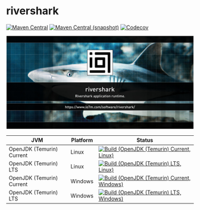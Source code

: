 rivershark
===

[![Maven Central](https://img.shields.io/maven-central/v/com.io7m.rivershark/com.io7m.rivershark.svg?style=flat-square)](http://search.maven.org/#search%7Cga%7C1%7Cg%3A%22com.io7m.rivershark%22)
[![Maven Central (snapshot)](https://img.shields.io/nexus/s/https/s01.oss.sonatype.org/com.io7m.rivershark/com.io7m.rivershark.svg?style=flat-square)](https://s01.oss.sonatype.org/content/repositories/snapshots/com/io7m/rivershark/)
[![Codecov](https://img.shields.io/codecov/c/github/io7m/rivershark.svg?style=flat-square)](https://codecov.io/gh/io7m/rivershark)

![rivershark](./src/site/resources/rivershark.jpg?raw=true)

| JVM | Platform | Status |
|-----|----------|--------|
| OpenJDK (Temurin) Current | Linux | [![Build (OpenJDK (Temurin) Current, Linux)](https://img.shields.io/github/actions/workflow/status/io7m/rivershark/workflows/main.linux.temurin.current.yml?branch=develop)](https://github.com/io7m/rivershark/actions?query=workflow%3Amain.linux.temurin.current)|
| OpenJDK (Temurin) LTS | Linux | [![Build (OpenJDK (Temurin) LTS, Linux)](https://img.shields.io/github/actions/workflow/status/io7m/rivershark/workflows/main.linux.temurin.lts.yml?branch=develop)](https://github.com/io7m/rivershark/actions?query=workflow%3Amain.linux.temurin.lts)|
| OpenJDK (Temurin) Current | Windows | [![Build (OpenJDK (Temurin) Current, Windows)](https://img.shields.io/github/actions/workflow/status/io7m/rivershark/workflows/main.windows.temurin.current.yml?branch=develop)](https://github.com/io7m/rivershark/actions?query=workflow%3Amain.windows.temurin.current)|
| OpenJDK (Temurin) LTS | Windows | [![Build (OpenJDK (Temurin) LTS, Windows)](https://img.shields.io/github/actions/workflow/status/io7m/rivershark/workflows/main.windows.temurin.lts.yml?branch=develop)](https://github.com/io7m/rivershark/actions?query=workflow%3Amain.windows.temurin.lts)|
